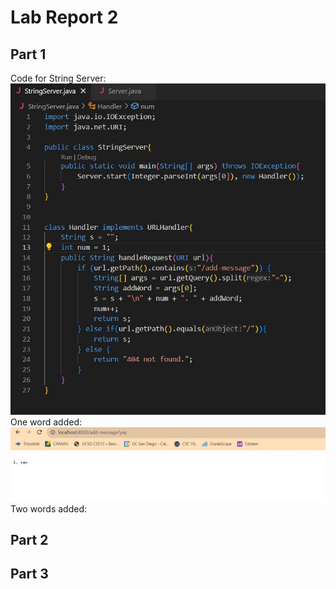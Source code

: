 # Lab Report 2

## Part 1
Code for String Server:
<br>
![code](https://github.com/BenMiller0/cse15l-lab-reports/blob/main/Code.jpg)
<br>
One word added:
<br>
![oneword](https://github.com/BenMiller0/cse15l-lab-reports/blob/main/onewordadded.jpg)
<br>
Two words added:
<br>

## Part 2



## Part 3
